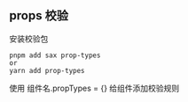 ## props 校验

安装校验包

```
pnpm add sax prop-types
or
yarn add prop-types
```

使用 组件名.propTypes = {} 给组件添加校验规则
